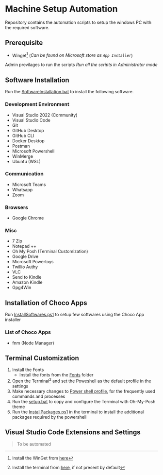 # Machine Setup Automation
Repository contains the automation scripts to setup the windows PC with the required software.

## Prerequisite
- Winget[^1] (_Can be found on Microsoft store as `App Installer`_)

Admin previlages to run the scripts
_Run all the scripts in Administrator mode_

## Software Installation
Run the [SoftwareInstallation.bat](SoftwareInstallations.bat) to install the following software.
### Development Environment
- Visual Studio 2022 (Community)
- Visual Studio Code
- Git
- GitHub Desktop
- GitHub CLI
- Docker Desktop
- Postman
- Microsoft Powershell
- WinMerge
- Ubuntu (WSL)

### Communication
- Microsoft Teams
- Whatsapp
- Zoom

### Browsers
- Google Chrome

### Misc
- 7 Zip
- Notepad ++
- Oh My Posh (Terminal Customization)
- Google Drive
- Microsoft Powertoys
- Twillio Authy 
- VLC
- Send to Kindle
- Amazon Kindle
- Gpg4Win

## Installation of Choco Apps
Run [InstallSoftwares.ps1](./InstallSoftwares.ps1) to setup few softwares using the Choco App installer

### List of Choco Apps 
- fnm (Node Manager)

## Terminal Customization
1. Install the Fonts
    - Install the fonts from the [Fonts](./Fonts/CascadiaCode/) folder
2. Open the Terminal[^2] and set the Poweshell as the default profile in the settings
3. Make necessary changes to [Power shell profile](./TerminalSetup/ConfigFiles/powershellProfile.ps1), for the frequently used commands and processes
4. Run the [setup.bat](./TerminalSetup/setup.bat) to copy and configure the Terminal with Oh-My-Posh theme
5. Run the [InstallPackages.ps1](./TerminalSetup/InstallPackages.ps1) in the terminal to install the additional packages required by the powershell

## Visual Studio Code Extensions and Settings
> To be automated

[^1]: Install the WinGet from [here][wingetLink]
[^2]: Install the terminal from [here][TerminalGitHubLink], if not present by default


[wingetLink]: https://aka.ms/getwinget
[TerminalGitHubLink]: https://github.com/microsoft/terminal/releases